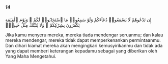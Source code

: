 ##### 14

<span class="ayah">إِن تَدْعُوهُمْ لَا يَسْمَعُوا۟ دُعَآءَكُمْ وَلَوْ سَمِعُوا۟ مَا ٱسْتَجَابُوا۟ لَكُمْ ۖ وَيَوْمَ ٱلْقِيَٰمَةِ يَكْفُرُونَ بِشِرْكِكُمْ ۚ وَلَا يُنَبِّئُكَ مِثْلُ خَبِيرٍۢ</span>

<span class="ayah_translation">Jika kamu menyeru mereka, mereka tiada mendengar seruanmu; dan kalau mereka mendengar, mereka tidak dapat memperkenankan permintaanmu. Dan dihari kiamat mereka akan mengingkari kemusyirikanmu dan tidak ada yang dapat memberi keterangan kepadamu sebagai yang diberikan oleh Yang Maha Mengetahui.</span>
